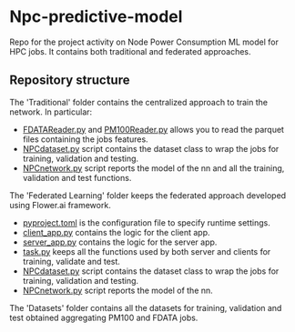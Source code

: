 # Npc-predictive-model
Repo for the project activity on Node Power Consumption ML model for HPC jobs. It contains both traditional and federated approaches.

## Repository structure
The 'Traditional' folder contains the centralized approach to train the network. In particular:
- [FDATAReader.py](Traditional/FDATAReader.py) and [PM100Reader.py](Traditional/PM100Reader.py) allows you to read the parquet files containing the jobs features.
- [NPCdataset.py](Traditional/PM100Reader.py) script contains the dataset class to wrap the jobs for training, validation and testing.
- [NPCnetwork.py](Traditional/NPCnetwork.py) script reports the model of the nn and all the training, validation and test functions.

The 'Federated Learning' folder keeps the federated approach developed using Flower.ai framework.
- [pyproject.toml](FederatedLearning/my-app/pyproject.toml) is the configuration file to specify runtime settings.
- [client_app.py](FederatedLearning/my-app/my_app/client_app.py) contains the logic for the client app.
- [server_app.py](FederatedLearning/my-app/my_app/server_app.py) contains the logic for the server app.
- [task.py](FederatedLearning/my-app/my_app/task.py) keeps all the functions used by both server and clients for training, validate and test.
- [NPCdataset.py](FederatedLearning/my-app/my_app/NPCdataset.py) script contains the dataset class to wrap the jobs for training, validation and testing.
- [NPCnetwork.py](FederatedLearning/my-app/my_app/NPCnetwork.py) script reports the model of the nn.

The 'Datasets' folder contains all the datasets for training, validation and test obtained aggregating PM100 and FDATA jobs.
